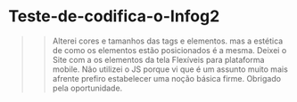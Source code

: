# Teste-de-codifica-o-Infog2
>>Alterei cores e tamanhos das tags e elementos.
mas a estética de como os elementos estão posicionados é a mesma.
>>Deixei o Site com a os elementos da tela Flexíveis para plataforma mobile.
>>Não utilizei o JS porque vi que é um assunto muito mais afrente
prefiro estabelecer uma noção básica firme.
Obrigado pela oportunidade.
